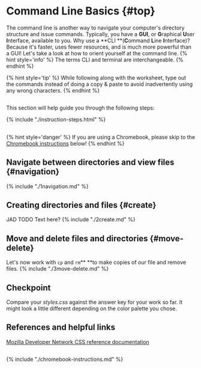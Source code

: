 # Command Line Basics {#top}
The command line is another way to navigate your computer's directory structure and issue commands. Typically, you have a **GUI**, or **G**raphical **U**ser **I**nterface, available to you. Why use a **CLI **\(**C**ommand **L**ine **I**nterface\)? Because it's faster, uses fewer resources, and is much more powerful than a GUI! Let's take a look at how to orient yourself at the command line.
{% hint style='info' %}
The terms CLI and terminal are interchangeable.
{% endhint %}

{% hint style='tip' %}
While following along with the worksheet, type out the commands instead of doing a copy & paste to avoid inadvertently using any wrong characters.
{% endhint %}

<!-- trick markdown to give me a little space between these two sections of text -->
## 

This section will help guide you through the following steps:

{% include "./instruction-steps.html" %}

<!-- trick markdown to give me a little space between these two sections of text -->
## 
{% hint style='danger' %}
If you are using a Chromebook, please skip to the <a href="#chromebook-instructions">Chromebook instructions</a> below!
{% endhint %}

## Navigate between directories and view files {#navigation} <span class="navigate-top"><a href="#top" title="Take me to the top of page"><i class="fa fa-chevron-circle-up" aria-hidden="true"></i></a></span>

{% include "./1navigation.md" %}

## Creating directories and files {#create} <span class="navigate-top"><a href="#top" title="Take me to the top of page"><i class="fa fa-chevron-circle-up" aria-hidden="true"></i></a></span>
JAD TODO Text here?
{% include "./2create.md" %}

## Move and delete files and directories {#move-delete} <span class="navigate-top"><a href="#top" title="Take me to the top of page"><i class="fa fa-chevron-circle-up" aria-hidden="true"></i></a></span>
Let's now work with `cp` and `rm`** **to make copies of our file and remove files.
{% include "./3move-delete.md" %}


<!-- trick markdown to give me a little space between these two sections of text -->
## 

## Checkpoint <span class="navigate-top"><a href="#top" title="Take me to the top of page"><i class="fa fa-chevron-circle-up" aria-hidden="true"></i></a></span>
Compare your _styles.css_ against the answer key for your work so far. It might look a little different depending on the color palette you chose.  


<!-- trick markdown to give me a little space between these two sections of text -->
## 


## References and helpful links <span class="navigate-top"><a href="#top" title="Take me to the top of page"><i class="fa fa-chevron-circle-up" aria-hidden="true"></i></a></span>
[Mozilla Developer Network CSS reference documentation](https://developer.mozilla.org/en-US/docs/Web/CSS/Reference)


<!-- trick markdown to give me a little space between these two sections of text -->
## 
<!--sec data-title="Chromebook instructions" data-id="section0" data-show=true data-collapse=true ces-->
{% include "./chromebook-instructions.md" %}
<!--endsec-->



